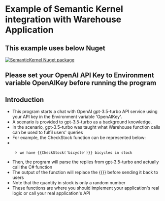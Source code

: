 # Example of Semantic Kernel integration with Warehouse Application

## This example uses below Nuget
[![SemanticKernel Nuget package](https://img.shields.io/nuget/vpre/Microsoft.SemanticKernel)](https://www.nuget.org/packages/Microsoft.SemanticKernel/)

## Please set your OpenAI API Key to Environment variable OpenAIKey before running the program

## Introduction
* This program starts a chat with OpenAI gpt-3.5-turbo API service using your API key in the Environment variable 'OpenAIKey'.
* A scenario is provided to gpt-3.5-turbo as a background knowledge.
* In the scenario, gpt-3.5-turbo was taught what Warehouse function calls can be used to fulfil users' queries
* For example, the CheckStock function can be represented below:
* * 	we have {{CheckStock('bicycle')}} bicycles in stock
* Then, the program will parse the replies from gpt-3.5-turbo and actually call the C# function
* The output of the function will replace the {{}} before sending it back to users
* Note that the quantity in stock is only a random number
* These functions are where you should implement your application's real logic or call your real application's API
